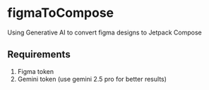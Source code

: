 # figmaToCompose
Using Generative AI to convert figma designs to Jetpack Compose

## Requirements
1. Figma token
2. Gemini token (use gemini 2.5 pro for better results)
